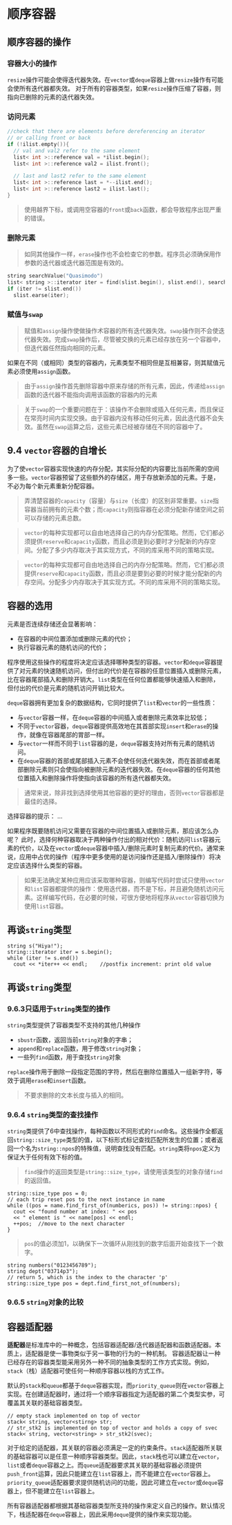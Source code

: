 # 顺序容器
## 顺序容器的操作

### 容器大小的操作

`resize`操作可能会使得迭代器失效。在`vector`或`deque`容器上做`resize`操作有可能会使所有迭代器都失效。
对于所有的容器类型，如果`resize`操作压缩了容器，则指向已删除的元素的迭代器失效。

### 访问元素

```c
//check that there are elements before dereferencing an iterator
// or calling front or back
if (!ilist.empty()){
  // val and val2 refer to the same element
  list< int >::reference val = *ilist.begin();
  list< int >::reference val2 = ilist.front();

  // last and last2 refer to the same element
  list< int >::reference last = *--ilist.end();
  list< int >::reference last2 = ilist.last();
}
```

> 使用越界下标，或调用空容器的`front`或`back`函数，都会导致程序出现严重的错误。

### 删除元素

> 如同其他操作一样，`erase`操作也不会检查它的参数。程序员必须确保用作参数的迭代器或迭代器范围是有效的。

```c
string searchValue("Quasimodo")
list< string >::iterator iter = find(slist.begin(), slist.end(), searchValue);
if (iter != slist.end())
  slist.earse(iter);
```
### 赋值与`swap`
> 赋值和`assign`操作使做操作术容器的所有迭代器失效。`swap`操作则不会使迭代器失效。完成`swap`操作后，尽管被交换的元素已经存放在另一个容器中，但迭代器任然指向相同的元素。

如果在不同（或相同）类型的容器内，元素类型不相同但是互相兼容，则其赋值元素必须使用`assign`函数。

> 由于`assign`操作首先删除容器中原来存储的所有元素，因此，传递给`assign`函数的迭代器不能指向调用该函数的容器内的元素

> 关于`swap`的一个重要问题在于：该操作不会删除或插入任何元素，而且保证在常亮时间内实现交换。由于容器内没有移动任何元素，因此迭代器不会失效。虽然在`swap`运算之后，这些元素已经被存储在不同的容器中了。

## 9.4 `vector`容器的自增长

为了使`vector`容器实现快速的内存分配，其实际分配的内容要比当前所需的空间多一些。`vector`容器预留了这些额外的存储区，用于存放新添加的元素。于是，不必为每个新元素重新分配容器。

> 弄清楚容器的`capacity`（容量）与`size`（长度）的区别非常重要。`size`指容器当前拥有的元素个数；而`capacity`则指容器在必须分配新存储空间之前可以存储的元素总数。

> `vector`的每种实现都可以自由地选择自己的内存分配策略。然而，它们都必须提供`reserve`和`capacity`函数，而且必须是到必要时才分配新的内存空间。分配了多少内存取决于其实现方式，不同的库采用不同的策略实现。

> `vector`的每种实现都可自由地选择自己的内存分配策略。然而，它们都必须提供`reserve`和`capacity`函数，而且必须是要到必要的时候才能分配新的内存空间。分配多少内存取决于其实现方式。不同的库采用不同的策略实现。

## 容器的选用

元素是否连续存储还会显著影响：
- 在容器的中间位置添加或删除元素的代价；
- 执行容器元素的随机访问的代价；

程序使用这些操作的程度将决定应该选择哪种类型的容器。`vector`和`deque`容器提供了对元素的快速随机访问，但付出的代价是在容器的任意位置插入或删除元素，比在容器尾部插入和删除开销大。`list`类型在任何位置都能够快速插入和删除，但付出的代价是元素的随机访问开销比较大。

`deque`容器拥有更加复杂的数据结构，它同时提供了`list`和`vector`的一些性质：
- 与`vector`容器一样，在`deque`容器的中间插入或者删除元素效率比较低；
- 不同于`vector`容器，`deque`容器提供高效地在其首部实现`insert`和`erase`的操作，就像在容器尾部的胃部一样。
- 与`vector`一样而不同于`list`容器的是，`deque`容器支持对所有元素的随机访问。
- 在`deque`容器的首部或尾部插入元素不会使任何迭代器失效，而在首部或者尾部删除元素则只会使指向被删除元素的迭代器失效。在`deque`容器的任何其他位置插入和删除操作将使指向该容器的所有迭代器都失效。

> 通常来说，除非找到选择使用其他容器的更好的理由，否则`vector`容器都是最佳的选择。

选择容器的提示： ...

如果程序既要随机访问又需要在容器的中间位置插入或删除元素，那应该怎么办呢？
此时，选择何种容器取决于两种操作付出的相对代价：随机访问`list`容器元素的代价，以及在`vector`或`deque`容器中插入/删除元素时复制元素的代价。通常来说，应用中占优的操作（程序中更多使用的是访问操作还是插入/删除操作）将决定应该选择什么类型的容器。

> 如果无法确定某种应用应该采取哪种容器，则编写代码时尝试只使用`vector`和`list`容器都提供的操作：使用迭代器，而不是下标，并且避免随机访问元素。这样编写代码，在必要的时候，可很方便地将程序从`vector`容器切换为使用`list`容器。

## 再谈`string`类型
```
string s("Hiya!");
string::iterator iter = s.begin();
while (iter != s.end())
  cout << *iter++ << endl;    //postfix increment: print old value
```

## 再谈`string`类型

### 9.6.3只适用于`string`类型的操作

`string`类型提供了容器类型不支持的其他几种操作
- `sbustr`函数，返回当前`string`对象的字串；
- `append`和`replace`函数，用于修改`string`对象；
- 一些列`find`函数，用于查找`string`对象

`replace`操作用于删除一段指定范围的字符，然后在删除位置插入一组新字符，等效于调用`erase`和`insert`函数。

> 不要求删除的文本长度与插入的相同。

### 9.6.4 `string`类型的查找操作
`string`类提供了6中查找操作，每种函数以不同形式的`find`命名。这些操作全都返回`string::size_type`类型的值，以下标形式标记查找匹配所发生的位置；或者返回一个名为`string::npos`的特殊值，说明查找没有匹配。`string`类将`npos`定义为保证大于任何有效下标的值。

> `find`操作的返回类型是`string::size_type`，请使用该类型的对象存储`find`的返回值。


```
string::size_type pos = 0;
// each trip reset pos to the next instance in name
while ((pos = name.find_first_of(numberics, pos)) != string::npos) {
  cout << "found number at index: " << pos
  << " element is " << name[pos] << endl;
  ++pos;  //move to the next character
}
```
> `pos`的值必须加1，以确保下一次循环从刚找到的数字后面开始查找下一个数字。

```
string numbers("0123456789");
string dept("03714p3");
// return 5, which is the index to the character 'p'
string::size_type pos = dept.find_first_not_of(numbers);
```

### 9.6.5 `string`对象的比较

## 容器适配器

**适配器**是标准库中的一种概念，包括容器适配器/迭代器适配器和函数适配器。本质上，适配器是使一事物类似于另一事物的行为的一种机制。 容器适配器让一种已经存在的容器类型能采用另外一种不同的抽象类型的工作方式实现。例如，`stack`（栈）适配器可使任何一种顺序容器以栈的方式工作。

默认的`stack`和`queue`都基于`deque`容器实现，而`priority_queue`则在`vector`容器上实现。在创建适配器时，通过将一个顺序容器指定为适配器的第二个类型实参，可覆盖其关联的基础容器类型。

```
// empty stack implemented on top of vector
stack< string, vector<stirng> str;
// str_stk2 is implemented on top of vector and holds a copy of svec
stack< string, vector<string> > str_stk2(svec);
```
对于给定的适配器，其关联的容器必须满足一定的约束条件。`stack`适配器所关联的基础容器可以是任意一种顺序容器类型。因此，`stack`栈也可以建立在`vector`，`list`或者`deque`容器之上。而`queue`适配器要求其关联的基础容器必须提供`push_front`运算，因此只能建立在`list`容器上，而不能建立在`vector`容器上。`priority_queue`适配器要求提供随机访问的功能，因此可建立在`vector`或`deque`容器上，但不能建立在`list`容器上。

所有容器适配器都根据其基础容器类型所支持的操作来定义自己的操作。默认情况下，栈适配器在`deque`容器上，因此采用`deque`提供的操作来实现功能。
